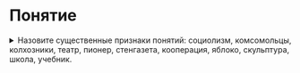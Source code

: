 # Понятие

<details>
  <summary>Назовите существенные признаки понятий: социолизм, комсомольцы, колхозники, театр, пионер, стенгазета, кооперация, яблоко, скульптура, школа, учебник.</summary>

  **Социализм** - политическая, социальная и экономическая философия, направленная на реализацию социального равенства и социальной справедливости, достижение которых предполагается в том числе через общественную собственность на средства производства / **философия**.

  **Комсомольцы** - всесоюзный лененский союз молодёжи созданный 29 октября 1919 г. / **союз молодёжи**.

</details>
